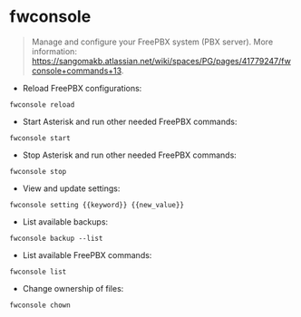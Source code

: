 # fwconsole

> Manage and configure your FreePBX system (PBX server).
> More information: <https://sangomakb.atlassian.net/wiki/spaces/PG/pages/41779247/fwconsole+commands+13>.

- Reload FreePBX configurations:

`fwconsole reload`

- Start Asterisk and run other needed FreePBX commands:

`fwconsole start`

- Stop Asterisk and run other needed FreePBX commands:

`fwconsole stop`

- View and update settings:

`fwconsole setting {{keyword}} {{new_value}}`

- List available backups:

`fwconsole backup --list`

- List available FreePBX commands:

`fwconsole list`

- Change ownership of files:

`fwconsole chown`
